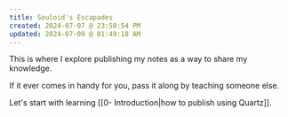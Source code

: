 ```yaml
---
title: Souloid's Escapades
created: 2024-07-07 @ 23:50:54 PM
updated: 2024-07-09 @ 01:49:18 AM
---
```


This is where I explore publishing my notes as a way to share my knowledge.

If it ever comes in handy for you, pass it along by teaching someone else.

Let's start with learning [[0- Introduction|how to publish using Quartz]].